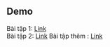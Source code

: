 ## Demo
Bài tập 1: [Link](https://share.cleanshot.com/PTWRtcny) <br>
Bài tập 2: [Link](https://share.cleanshot.com/CyB8Fbzb)
Bài tập thêm : [Link](https://share.cleanshot.com/7vWQP2XC)